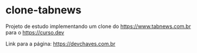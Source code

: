 # clone-tabnews

Projeto de estudo implementando um clone do https://www.tabnews.com.br para o https://curso.dev

Link para a página: https://devchaves.com.br
